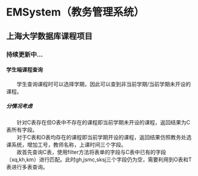 # EMSystem（教务管理系统）
## 上海大学数据库课程项目
### 持续更新中...
#### 学生端**课程查询**
&emsp;&emsp;学生查询课程时可以选择学期，因此可以查到非当前学期/当前学期未开设的课程。<br>
##### 分情况考虑
&emsp;&emsp;针对C表存在但O表中不存在的课程即当前学期未开设的课程，返回结果为C表所有字段。<br>&emsp;&emsp;对于C表和O表均存在的课程即当前学期开设的课程，返回结果仿照教务处选课系统，增加工号，教师名称，上课时间三个字段。<br>
&emsp;&emsp;故首先查询C表，使用filter方法将表单的字段与C表中已有的字段（xq,kh,km）进行匹配。此时gh,jsmc,sksj三个字段仍为空，需要利用到O表和T表进行多表查询。
